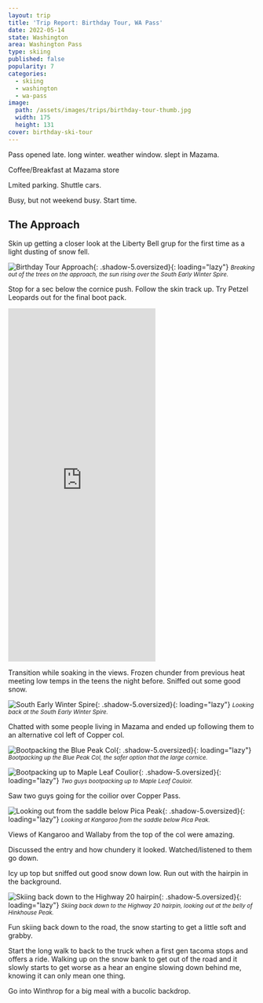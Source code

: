 ```yaml
---
layout: trip
title: 'Trip Report: Birthday Tour, WA Pass'
date: 2022-05-14
state: Washington
area: Washington Pass
type: skiing
published: false
popularity: 7
categories:
  - skiing
  - washington
  - wa-pass
image:
  path: /assets/images/trips/birthday-tour-thumb.jpg
  width: 175
  height: 131
cover: birthday-ski-tour
---
```


Pass opened late. long winter. weather window. slept in Mazama.

Coffee/Breakfast at Mazama store

Lmited parking. Shuttle cars.

Busy, but not weekend busy. Start time.

## The Approach

Skin up getting a closer look at the Liberty Bell grup for the first time as a
light dusting of snow fell.

![Birthday Tour Approach](/assets/images/trips/birthday-tour-approach.jpg "Birthday Tour Approach"){: .shadow-5.oversized}{: loading="lazy"} <small><i>Breaking out of the trees on the approach, the sun rising over the South Early Winter Spire.</i></small>

Stop for a sec below the cornice push. Follow the skin track up. Try Petzel
Leopards out for the final boot pack.

<div class="video oversized landscape"><iframe src="https://player.vimeo.com/video/710097760?h=fac8c1c567&amp;title=0&amp;byline=0&amp;portrait=0&amp;speed=0&amp;badge=0&amp;autopause=0&amp;player_id=0&amp;app_id=58479" height="720" frameborder="0" allow="autoplay; fullscreen; picture-in-picture" allowfullscreen title="birthday-tour-liberty-bell-group.mp4"></iframe></div>

Transition while soaking in the views. Frozen chunder from previous heat
meeting low temps in the teens the night before. Sniffed out some good snow.

![South Early Winter Spire](/assets/images/trips/birthday-tour-south-winter-spire.jpg "South Early Winter Spire"){: .shadow-5.oversized}{: loading="lazy"} <small><i>Looking back at the South Early Winter Spire.</i></small>

Chatted with some people living in Mazama and ended up following them to an
alternative col left of Copper col.

![Bootpacking the Blue Peak Col](/assets/images/trips/birthday-tour-bootpack.jpg "Bootpacking the Blue Peak Col"){: .shadow-5.oversized}{: loading="lazy"} <small><i>Bootpacking up the Blue Peak Col, the safer option that the large cornice.</i></small>

![Bootpacking up to Maple Leaf Coulior](/assets/images/trips/birthday-tour-maple-leaf.jpg "Bootpacking up to Maple Leaf Couloir"){: .shadow-5.oversized}{: loading="lazy"} <small><i>Two guys bootpacking up to Maple Leaf Couloir.</i></small>

Saw two guys going for the coilior over Copper Pass.

![Looking out from the saddle below Pica Peak](/assets/images/trips/birthday-tour-second-col.jpg "Looking out from the saddle below Pica Peak"){: .shadow-5.oversized}{: loading="lazy"} <small><i>Looking at Kangaroo from the saddle below Pica Peak.</i></small>

Views of Kangaroo and Wallaby from the top of the col were amazing.

Discussed the entry and how chundery it looked. Watched/listened to them go
down.

Icy up top but sniffed out good snow down low. Run out with the hairpin in the
background.

![Skiing back down to the Highway 20 hairpin](/assets/images/trips/birthday-tour-hairpin.jpg "Skiing back down to the Highway 20 hairpin"){: .shadow-5.oversized}{: loading="lazy"} <small><i>Skiing back down to the Highway 20 hairpin, looking out at the belly of Hinkhouse Peak.</i></small>

Fun skiing back down to the road, the snow starting to get a little soft and
grabby.

Start the long walk to back to the truck when a first gen tacoma stops and
offers a ride. Walking up on the snow bank to get out of the road and it slowly
starts to get worse as a hear an engine slowing down behind me, knowing it can
only mean one thing.

Go into Winthrop for a big meal with a bucolic backdrop.
